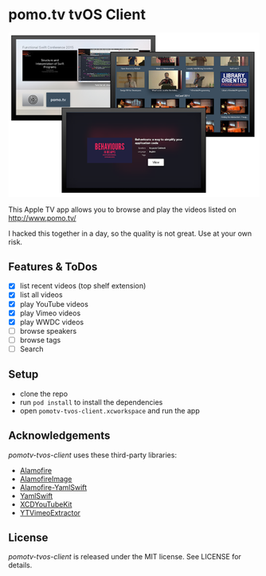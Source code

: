 # pomo.tv tvOS Client
![pomo.tv tvOS Client](screenshots.png)

This Apple TV app allows you to browse and play the videos listed on http://www.pomo.tv/

I hacked this together in a day, so the quality is not great. Use at your own risk.

## Features & ToDos
- [x] list recent videos (top shelf extension)
- [x] list all videos
- [x] play YouTube videos
- [x] play Vimeo videos
- [x] play WWDC videos
- [ ] browse speakers
- [ ] browse tags
- [ ] Search

## Setup
- clone the repo
- run `pod install` to install the dependencies
- open `pomotv-tvos-client.xcworkspace` and run the app

## Acknowledgements
*pomotv-tvos-client* uses these third-party libraries:

- [Alamofire](https://github.com/Alamofire/Alamofire)
- [AlamofireImage](https://github.com/Alamofire/AlamofireImage)
- [Alamofire-YamlSwift](https://github.com/phimage/Alamofire-YamlSwift)
- [YamlSwift](https://github.com/behrang/YamlSwift)
- [XCDYouTubeKit](https://github.com/0xced/XCDYouTubeKit)
- [YTVimeoExtractor](https://github.com/lilfaf/YTVimeoExtractor)

## License
*pomotv-tvos-client* is released under the MIT license. See LICENSE for details.
